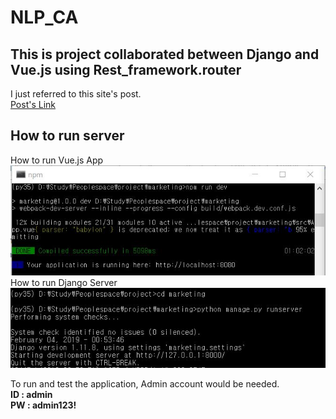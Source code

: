# NLP_CA  
  
## This is project collaborated between Django and Vue.js using Rest_framework.router  
I just referred to this site's post.   
[Post's Link](https://ahackersday.com/blog/building-a-todo-app-using-vue-js-and-django-as-the-backend/?fbclid=IwAR2Y8-uGpvvwktNAvnRwBom8MyIApLbNbi7I22yCwEneqFl55VRb10Q_RMc)  
  
## How to run server  
How to run Vue.js App  
![HowToRunVue](./npm_run.JPG)  
How to run Django Server  
![HowToRunDjango](./How_to_Run_server.JPG)  
  
To run and test the application, Admin account would be needed.  
**ID  : admin**  
**PW  : admin123!**  

